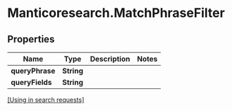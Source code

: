 # Manticoresearch.MatchPhraseFilter

## Properties

Name | Type | Description | Notes
------------ | ------------- | ------------- | -------------
**queryPhrase** | **String** |  | 
**queryFields** | **String** |  | 

[[Using in search requests]](SearchApi.md#MatchPhraseFilter)



